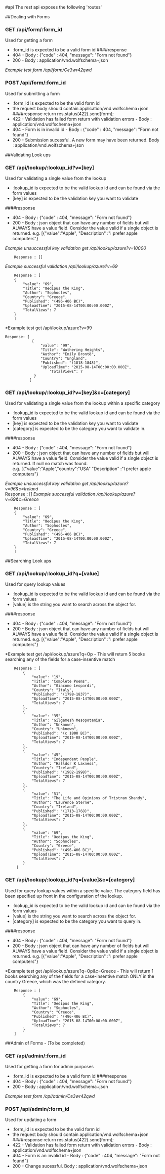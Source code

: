 #api
The rest api exposes the following 'routes'
 
##Dealing with Forms
### GET /api/form/:form_id
Used for getting a form
* :form_id is expected to be a valid form id
####response 
* 404 - Body : {"code" : 404, "message": "Form not found"} 
* 200 - Body : application/vnd.wolfschema+json

*Example test form /api/form/Ce3wr42qwd*

### POST /api/form/:form_id
Used for submitting a form
* :form_id is expected to be the valid form id
* the request body should contain application/vnd.wolfschema+json
####response 
return res.status(422).send(form);
* 422 - Validation has failed form return with validation errors - Body : application/vnd.wolfschema+json
* 404 - Form is in invalid id - Body : {"code" : 404, "message": "Form not found"} 
* 200 - Submission sucessful. A new form may have been returned. Body : application/vnd.wolfschema+json


##Validating Look ups

### GET /api/lookup/:lookup_id?v=[key]
Used for validating a single value from the lookup
* :lookup_id is expected to be the valid lookup id and can be found via the form values
* [key] is expected to be the validation key you want to validate

####response 
* 404 - Body : {"code" : 404, "message": "Form not found"} 
* 200 - Body : json object that can have any number of fields but will ALWAYS have a value field. Consider the value valid if a single object is returned. 
    e.g. [{"value":"Apple", "Description" :"I prefer apple computers"}

*Example unsuccessful key validation get /api/lookup/azure?v=10000*  

        Response : []
*Example successful validation /api/lookup/azure?v=69*

        Response : [
        {
            "value": "69",
            "Title": "Oedipus the King",
            "Author": "Sophocles",
            "Country": "Greece",
            "Published": "(496-406 BC)",
            "UploadTime": "2015-08-14T00:00:00.000Z",
            "TotalViews": 7
        }
        ]
        
*Example test get /api/lookup/azure?v=99

    Response: [
                {
                    "value": "99",
                    "Title": "Wuthering Heights",
                    "Author": "Emily Brontë",
                    "Country": "England",
                    "Published": "(1818-1848)",
                    "UploadTime": "2015-08-14T00:00:00.000Z",
                        "TotalViews": 7
                 }
               ]

### GET /api/lookup/:lookup_id?v=[key]&c=[category]
Used for validating a single value from the lookup within a specific category
* :lookup_id is expected to be the valid lookup id and can be found via the form values
* [key] is expected to be the validation key you want to validate
* [category] is expected to be the category you want to validate in. 

####response 
* 404 - Body : {"code" : 404, "message": "Form not found"} 
* 200 - Body : json object that can have any number of fields but will ALWAYS have a value field. Consider the value valid if a single object is returned. If null no match was found.  
    e.g. [{"value":"Apple","country":"USA" "Description" :"I prefer apple computers"}

*Example unsuccessful key validation get /api/lookup/azure?v=96&c=Ireland*  
        Response : []
*Example successful validation /api/lookup/azure?v=69&c=Greece*

        Response : [
        {
            "value": "69",
            "Title": "Oedipus the King",
            "Author": "Sophocles",
            "Country": "Greece",
            "Published": "(496-406 BC)",
            "UploadTime": "2015-08-14T00:00:00.000Z",
            "TotalViews": 7
        }
        ]


##Searching Look ups

### GET /api/lookup/:lookup_id?q=[value]
Used for query lookup values 
* :lookup_id is expected to be the valid lookup id and can be found via the form values
* [value] is the string you want to search across the object for. 

####response 
* 404 - Body : {"code" : 404, "message": "Form not found"} 
* 200 - Body : json object that can have any number of fields but will ALWAYS have a value field. Consider the value valid if a single object is returned. 
    e.g. [{"value":"Apple", "Description" :"I prefer apple computers"}

*Example test get /api/lookup/azure?q=Op - This will return 5 books searching any of the fields for a case-insentive match

        Response : [
            {
                "value": "19",
                "Title": "Complete Poems",
                "Author": "Giacomo Leopardi",
                "Country": "Italy",
                "Published": "(1798-1837)",
                "UploadTime": "2015-08-14T00:00:00.000Z",
                "TotalViews": 7
            },
            {
                "value": "35",
                "Title": "Gilgamesh Mesopotamia",
                "Author": "Unknown",
                "Country": "Unknown",
                "Published": "(c 1800 BC)",
                "UploadTime": "2015-08-14T00:00:00.000Z",
                "TotalViews": 7
            },
            {
                "value": "45",
                "Title": "Independent People",
                "Author": "Halldor K Laxness",
                "Country": "Iceland",
                "Published": "(1902-1998)",
                "UploadTime": "2015-08-14T00:00:00.000Z",
                "TotalViews": 7
            },
            {
                "value": "51",
                "Title": "The Life and Opinions of Tristram Shandy",
                "Author": "Laurence Sterne",
                "Country": "Ireland",
                "Published": "(1713-1768)",
                "UploadTime": "2015-08-14T00:00:00.000Z",
                "TotalViews": 7
            },
            {
                "value": "69",
                "Title": "Oedipus the King",
                "Author": "Sophocles",
                "Country": "Greece",
                "Published": "(496-406 BC)",
                "UploadTime": "2015-08-14T00:00:00.000Z",
                "TotalViews": 7
            }
         ]

### GET /api/lookup/:lookup_id?q=[value]&c=[category]
Used for query lookup values within a specific value. The category field has been specified up front in the configuration of the lookup.
* :lookup_id is expected to be the valid lookup id and can be found via the form values
* [value] is the string you want to search across the object for. 
* [category] is expected to be the category you want to query in.
 
####response 
* 404 - Body : {"code" : 404, "message": "Form not found"} 
* 200 - Body : json object that can have any number of fields but will ALWAYS have a value field. Consider the value valid if a single object is returned. 
    e.g. [{"value":"Apple", "Description" :"I prefer apple computers"}

*Example test get /api/lookup/azure?q=Op&c=Greece - This will return 1 books searching any of the fields for a case-insentive match ONLY in the country Greece, which was the defined category.

        Response : [
            {
                "value": "69",
                "Title": "Oedipus the King",
                "Author": "Sophocles",
                "Country": "Greece",
                "Published": "(496-406 BC)",
                "UploadTime": "2015-08-14T00:00:00.000Z",
                "TotalViews": 7
            }
        ]

##Admin of Forms - (To be completed)
### GET /api/admin/:form_id
Used for getting a form for admin purposes
* :form_id is expected to be a valid form id
####response 
* 404 - Body : {"code" : 404, "message": "Form not found"} 
* 200 - Body : application/vnd.wolfschema+json

*Example test form /api/admin/Ce3wr42qwd*

### POST /api/admin/:form_id
Used for updating a form
* :form_id is expected to be the valid form id
* the request body should contain application/vnd.wolfschema+json
####response 
return res.status(422).send(form);
* 422 - Validation has failed form return with validation errors - Body : application/vnd.wolfschema+json
* 404 - Form is an invalid id - Body : {"code" : 404, "message": "Form not found"} 
* 200 - Change sucessful. Body : application/vnd.wolfschema+json
